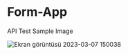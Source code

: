 # Form-App

API Test Sample Image

![Ekran görüntüsü 2023-03-07 150038](https://user-images.githubusercontent.com/82619526/223416530-43c7b3bb-442c-4ada-a740-829d620f3361.png)
